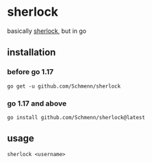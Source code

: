 # sherlock

basically [sherlock](https://github.com/sherlock-project/sherlock), but in go

## installation

### before go 1.17
`go get -u github.com/Schmenn/sherlock`

### go 1.17 and above
`go install github.com/Schmenn/sherlock@latest`

## usage

`sherlock <username>`
